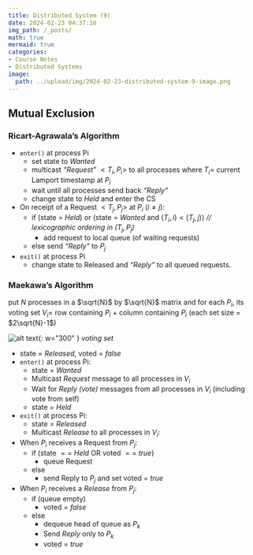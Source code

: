 ```yaml
---
title: Distributed System (9)
date: 2024-02-23 04:37:16
img_path: /_posts/
math: true
mermaid: true
categories:
- Course Notes
- Distributed Systems
image:
  path: ../upload/img/2024-02-23-distributed-system-9-image.png
---
```


## Mutual Exclusion

### Ricart-Agrawala’s Algorithm

- `enter()` at process Pi
  - set state to *Wanted*
  - multicast *“Request”* $<T_i, P_i>$ to all processes
    where $T_i =$ current Lamport timestamp at $P_i$
  - wait until all processes send back *“Reply”*
  - change state to *Held* and enter the CS
- On receipt of a Request $<T_j, P_j>$ at $P_i$ ($i \ne j$):
  - if (state = *Held*) or (state = *Wanted* and $(T_i, i) < (T_j, j)$) *// lexicographic ordering in $(T_j, P_j)$*
    - add request to local queue (of waiting requests)
  - else send *“Reply”* to $P_j$
- `exit()` at process Pi
  - change state to Released and *“Reply”* to all queued requests.

### Maekawa’s Algorithm

put $N$ processes in a $\sqrt{N}$ by $\sqrt{N}$ matrix and for each $P_i$, its voting set $V_i =$ row containing $P_i$ + column containing $P_i$ (each set size = $2\sqrt{N}-1$)

![alt text](../upload/img/2024-02-23-distributed-system-9-image.png){: w="300" }
_voting set_

- state = *Released*, voted = *false*
- `enter()` at process Pi:
  - state = *Wanted*
  - Multicast *Request* message to all processes in $V_i$
  - Wait for *Reply (vote)* messages from all processes in $V_i$ (including vote from self)
  - state = *Held*
- `exit()` at process Pi:
  - state = *Released*
  - Multicast *Release* to all processes in $V_i$:
- When $P_i$ receives a Request from $P_j$:
  - if (state $==$ *Held* OR voted $==$ *true*)
    - queue Request
  - else
    - send Reply to $P_j$ and set voted $=$ *true*
- When $P_i$ receives a *Release* from $P_j$:
  - if (queue empty)
    - voted $=$ *false*
  - else
    - dequeue head of queue as $P_k$
    - Send *Reply* only to $P_k$
    - voted = *true*